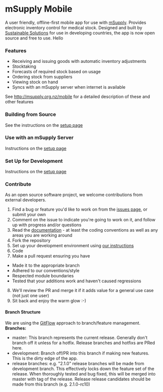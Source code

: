 # mSupply Mobile

A user friendly, offline-first mobile app for use with [mSupply](http://msupply.org.nz). Provides electronic inventory control for medical stock. Designed and built by [Sustainable Solutions](http://sussol.net) for use in developing countries, the app is now open source and free to use. Hello

### Features
* Receiving and issuing goods with automatic inventory adjustments
* Stocktaking
* Forecasts of required stock based on usage
* Ordering stock from suppliers
* Viewing stock on hand 
* Syncs with an mSupply server when internet is available

See http://msupply.org.nz/mobile for a detailed description of these and other features

### Building from Source
See the instructions on the [setup page](https://github.com/sussol/mobile/wiki/Setup#building-from-source)

### Use with an mSupply Server
Instructions on the [setup page](https://github.com/sussol/mobile/wiki/Setup#setting-up-msupply-server)

### Set Up for Development
Instructions on the [setup page](https://github.com/sussol/mobile/wiki/Setup)

### Contribute
As an open source software project, we welcome contributions from external developers.

1. Find a bug or feature you'd like to work on from the [issues page](https://github.com/sussol/mobile/issues), or submit your own
2. Comment on the issue to indicate you're going to work on it, and follow up with progress and/or questions
3. Read the [documentation](https://github.com/sussol/mobile/wiki/Code-Design) - at least the coding conventions as well as any areas you are working around
4. Fork the repository
5. Set up your development environment using [our instructions](https://github.com/sussol/mobile/wiki/Setup)
6. Code
7. Make a pull request ensuring you have
  * Made it to the appropriate branch
  * Adhered to our conventions/style
  * Respected module boundaries
  * Tested that your additions work and haven't caused regressions
8. We'll review the PR and merge it if it adds value for a general use case (not just one user)
9. Sit back and enjoy the warm glow :-)

#### Branch Structure
We are using the [GitFlow](https://datasift.github.io/gitflow/IntroducingGitFlow.html) approach to branch/feature management.
**Branches:**
 * master: This branch represents the current release. Generally don't branch off it unless for a hotfix. Release branches and hotfixs are PRed here.
 * development: Branch off/PR into this branch if making new features. This is the dirty edge of the app.
 * release branches: e.g. "2.1.0" release branches will be made from development branch. This effectively locks down the feature set of the release. When thoroughly tested and bug fixed, this will be merged into master with tag of the release. Release release candidates should be made from this branch (e.g. 2.1.0-rc10)
